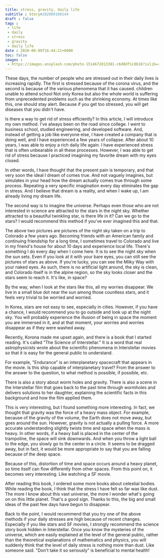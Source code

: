 ```yaml
---
title: stress, gravity, daily life
subtitle : Story#202009100144
draft : false
tags :
 - life
 - daily
 - stress
 - gravity
 - daily life
date : 2020-09-09T16:44:21+0900
toc: false
images : 
 - https://images.unsplash.com/photo-1514672013381-c6d0df1c8b18?ixlib=rb-1.2.1&q=80&fm=jpg&crop=entropy&cs=tinysrgb&w=1080&fit=max&ixid=eyJhcHBfaWQiOjE1NTU0OX0
---
```


These days, the number of people who are stressed out in their daily lives is increasing rapidly. The first is stressed because of the corona virus, and the second is because of the various phenomena that it has caused. children unable to attend school Not only Korea but also the whole world is suffering from unprecedented problems such as the shrinking economy. At times like this, one should stay alert. Because if you get too stressed, you will get diseases that you didn't have.  

Is there a way to get rid of stress efficiently? In this article, I will introduce my own method. I've always been on the road since college. I went to business school, studied engineering, and developed software. And, instead of getting a job like everyone else, I have created a company that is doing well, and I have experienced a few years of collapse. After about 10 years, I was able to enjoy a rich daily life again. I have experienced stress that is often unbearable in all these processes. However, I was able to get rid of stress because I practiced imagining my favorite dream with my eyes closed.  

In other words, I have thought that the present pain is temporary, and that very soon the ideal I dream of comes true. And not vaguely imagines, but simulates in your head how the dream actually comes true through some process. Repeating a very specific imagination every day eliminates the gap in stress. And I believe that dream is a reality, and when I wake up, I am already living my dream life.  

The second way is to imagine the universe. Perhaps even those who are not interested in science are attracted to the stars in the night sky. Whether attracted to a beautiful twinkling star, is there life in it? Can we go to the stars? I would recommend this method if you've ever imagined this and that.  

The above two pictures are pictures of the night sky taken on a trip to Colorado a few years ago. Becoming friends with an American family and continuing friendship for a long time, I sometimes travel to Colorado and live in my friend's house for about 10 days and experience local life. There's something I do every day when I come here. It is to see the night sky when the sun sets. Even if you look at it with your bare eyes, you can still see the pictures of stars as above. If you're lucky, you can see the Milky Way with your naked eyes. As such, there is no artificial light around, the sky is clean, and Colorado itself is in the alpine region, so the sky looks closer and the stars seem to reach it. It's like, in space?  

By the way, when I look at the stars like this, all my worries disappear. We live in a small blue dot near the sun among those countless stars, and it feels very trivial to be worried and worried.  

In Korea, stars are not easy to see, especially in cities. However, if you have a chance, I would recommend you to go outside and look up at the night sky. You will probably experience the illusion of being in space the moment you are immersed in it, and at that moment, your worries and worries disappear as if they were washed away.  

Recently, Korona made me upset again, and there is a book that I started reading. It's called "The Science of Interstellar." It is a word that real astrophysicists wrote about the scientific phenomena in Interstellar movies so that it is easy for the general public to understand.  

For example, "Endurance" is an interplanetary spacecraft that appears in the movie. Is this ship capable of interplanetary travel? From the answer to the answer to the question, to what method is possible, if possible, etc.  

There is also a story about worm holes and gravity. There is also a scene in the Interstellar film that goes back to the past time through wormholes and delivers solutions to her daughter, explaining the scientific facts in this background and how the film applied them.  

This is very interesting, but I found something more interesting. In fact, we thought that gravity was the force of a heavy mass object. For example, because of the gravity of the volume, the Earth does not move away, but goes around the sun. However, gravity is not actually a pulling force. A more accurate understanding slightly twists time and space when the mass is heavy. In other words, if a heavy ball is placed in the center of the trampoline, the space will sink downwards. And when you throw a light ball to the edge, you slowly go to the center in a circle. It seems to be dragged away, but in fact, it would be more appropriate to say that you are falling because of the deep space.  

Because of this, distortion of time and space occurs around a heavy planet, so time itself can flow differently from other spaces. From this point on, it becomes very interesting. Like watching a SF movie.  

After reading this book, I ordered some more books about celestial bodies. While reading the book, I think that the stress I have felt so far was like dust. The more I know about this vast universe, the more I wonder what's going on on this little planet. That's a good sign. Thanks to this, the big and small ideas of the past few days have begun to disappear.  

Back to the point, I would recommend that you try one of the above methods if your daily stresses are high because of recent changes. Especially if you like stars and SF movies, I strongly recommend the science story book hidden in Interstellar. Once you know the mysteries of the universe, which are easily explained at the level of the general public, rather than the theoretical explanations of mathematics and physics, you will suddenly think that the level of daily stress is nothing more than dust. Like someone said. "Don't take it so seriously" is beneficial to mental health!  


